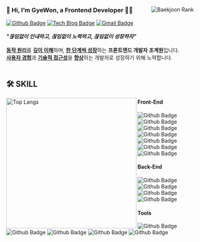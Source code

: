 <!-- README.md의 영역은 큰 틀로 기본적으로 <div>{child}<div> 형식임 -->

<!-- 나에 대한 설명 -->
<div align="left">
  <img align="right" src="http://mazassumnida.wtf/api/v2/generate_badge?boj=jgw6372" alt="Baekjoon Rank" /> 
  
  <h3>👋 Hi, I’m GyeWon, a Frontend Developer 🧑‍💻</h3>
  <div>
    <a href="https://github.com/JGW-Korea"><img src="https://img.shields.io/badge/-Github-black?style=for-the-badge&logo=Github&logoColor=white" alt="Github Badge"/></a>
    <a href="https://dramatic-jasmine-13a.notion.site/Web-Development-f4c3f4ccd2674db8833c4ed0f5575a45"><img src="https://img.shields.io/badge/-TechBlog-EEEEEE?style=for-the-badge&logo=Notion&logoColor=black" alt="Tech Blog Badge"/></a>
    <a href="mailto:jgw6372@gmail.com"><img src="https://img.shields.io/badge/Gmail-D14836?style=for-the-badge&logo=Gmail&logoColor=white" alt="Gmail Badge"/></a>
  </div>
  <br />
  <div>
    <i><strong>"끊임없이 인내하고, 끊임없이 노력하고, 끊임없이 성장하자"</strong></i>
  </div>
  <br />
  <div>
    <span><a href="#"><strong>동작 원리</strong></a>를 <a href="#"><strong>깊이 이해</strong></a>하며, <a href="#"><strong>한 단계씩 성장</strong></a>하는 <strong>프론트엔드 개발자 조계원</strong>입니다.</span><br/>
    <span><a href="#"><strong>사용자 경험</strong></a>과 <a href="#"><strong>기술적 접근성</strong></a>을 <a href="#"><strong>향상</strong></a>하는 개발자로 성장하기 위해 노력합니다.</span>
  </div>
</div>

<br />
<!-- 기술 설명 -->

<div>
  <h2>🛠️ SKILL</h2>
  <a href="https://github.com/anuraghazra/github-readme-stats">
    <img align="left" src="https://github-readme-stats.vercel.app/api/top-langs/?username=JGW-Korea&hide=python,c&langs_count=5&theme=slateorange" alt="Top Langs" width="350" />
  </a>
  <div>
    <div>
      <h4>Front-End</h4>
      <img src="https://img.shields.io/badge/HTML-E34F26?style=for-the-badge&logo=html5&logoColor=white" alt="Github Badge"/>
      <img src="https://img.shields.io/badge/CSS-1572B6?style=for-the-badge&logo=css3&logoColor=white" alt="Github Badge"/>
      <img src="https://img.shields.io/badge/JavaScript-F7DF1E?style=for-the-badge&logo=javascript&logoColor=black" alt="Github Badge"/>
      <img src="https://img.shields.io/badge/TypeScript-3178C6?style=for-the-badge&logo=typescript&logoColor=white" alt="Github Badge"/>
      <img src="https://img.shields.io/badge/React-61DAFB?style=for-the-badge&logo=react&logoColor=black" alt="Github Badge"/>
      <img src="https://img.shields.io/badge/React Query-FF4154?style=for-the-badge&logo=reactquery&logoColor=white" alt="Github Badge"/>
      <img src="https://img.shields.io/badge/Recoil-3578E5?style=for-the-badge&logo=recoil&logoColor=white" alt="Github Badge"/>
    </div>
    <div>
      <h4>Back-End</h4>
      <img src="https://img.shields.io/badge/JAVA-007396?style=for-the-badge" alt="Github Badge"/>
      <img src="https://img.shields.io/badge/Spring Boot-6DB33F?style=for-the-badge&logo=springboot&logoColor=white" alt="Github Badge"/>
      <img src="https://img.shields.io/badge/Express-000000?style=for-the-badge&logo=express&logoColor=white" alt="Github Badge"/>
      <img src="https://img.shields.io/badge/MySQL-4479A1?style=for-the-badge&logo=mysql&logoColor=white" alt="Github Badge"/>
    </div>
    <div>
      <h4>Tools</h4>
      <img src="https://img.shields.io/badge/Slack-4A154B?style=for-the-badge&logo=slack&logoColor=white" alt="Github Badge"/>
      <img src="https://img.shields.io/badge/Figma-F24E1E?style=for-the-badge&logo=figma&logoColor=white" alt="Github Badge"/>
      <img src="https://img.shields.io/badge/Notion-EEEEEE?style=for-the-badge&logo=notion&logoColor=black" alt="Github Badge"/>
      <img src="https://img.shields.io/badge/Git-F05032?style=for-the-badge&logo=git&logoColor=white" alt="Github Badge"/>
      <img src="https://img.shields.io/badge/-Github-black?style=for-the-badge&logo=github&logoColor=white" alt="Github Badge"/>
    </div>
  </div>
</div>
